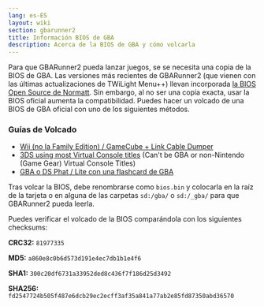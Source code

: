 ```yaml
---
lang: es-ES
layout: wiki
section: gbarunner2
title: Información BIOS de GBA
description: Acerca de la BIOS de GBA y cómo volcarla
---
```


Para que GBARunner2 pueda lanzar juegos, se se necesita una copia de la BIOS de GBA. Las versiones más recientes de GBARunner2 (que vienen con las últimas actualizaciones de TWiLight Menu++) llevan incorporada [la BIOS Open Source de Normatt](https://github.com/Normmatt/gba_bios). Sin embargo, al no ser una copia exacta, usar la BIOS oficial aumenta la compatibilidad. Puedes hacer un volcado de una BIOS de GBA oficial con uno de los siguientes métodos.

### Guías de Volcado

- [Wii (no la Family Edition) / GameCube + Link Cable Dumper](https://github.com/FIX94/gba-link-cable-dumper)
- [3DS using most Virtual Console titles](https://glazedbelmont.github.io/gbabiosdump/#virtual-console-title-from-a-3ds) (Can't be GBA or non-Nintendo (Game Gear) Virtual Console Titles)
- [GBA o DS Phat / Lite con una flashcard de GBA](https://glazedbelmont.github.io/gbabiosdump/#gameboy-advance-sp-micro-ds-ds-lite)

Tras volcar la BIOS, debe renombrarse como `bios.bin` y colocarla en la raíz de la tarjeta o en alguna de las carpetas `sd:/gba/` o `sd:/_gba/` para que GBARunner2 pueda leerla.

Puedes verificar el volcado de la BIOS comparándola con los siguientes checksums:

**CRC32:** `81977335`

**MD5:** `a860e8c0b6d573d191e4ec7db1b1e4f6`

**SHA1:** `300c20df6731a33952ded8c436f7f186d25d3492`

**SHA256:** `fd2547724b505f487e6dcb29ec2ecff3af35a841a77ab2e85fd87350abd36570`
